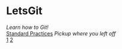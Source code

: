 # LetsGit
*Learn how to Git!*  
[Standard Practices](StandardPractices.md "... on AskAnEditor") 
*Pickup where you left off*  
[1](#Learn-to-Link "Learn to Link") [2](SomeFormatting.md "Basic Formatting")  

